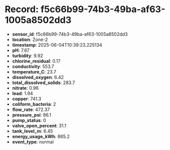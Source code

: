 # Record: f5c66b99-74b3-49ba-af63-1005a8502dd3

- **sensor_id**: f5c66b99-74b3-49ba-af63-1005a8502dd3
- **location**: Zone-2
- **timestamp**: 2025-06-04T10:39:23.225134
- **pH**: 7.67
- **turbidity**: 9.92
- **chlorine_residual**: 0.17
- **conductivity**: 553.7
- **temperature_C**: 23.7
- **dissolved_oxygen**: 6.42
- **total_dissolved_solids**: 283.7
- **nitrate**: 0.96
- **lead**: 1.94
- **copper**: 741.3
- **coliform_bacteria**: 2
- **flow_rate**: 472.37
- **pressure_psi**: 86.1
- **pump_status**: 0
- **valve_open_percent**: 31.1
- **tank_level_m**: 6.45
- **energy_usage_kWh**: 865.2
- **event_type**: normal